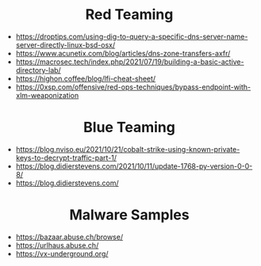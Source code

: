 <center><h1>Red Teaming</h1></center>

- https://droptips.com/using-dig-to-query-a-specific-dns-server-name-server-directly-linux-bsd-osx/
- https://www.acunetix.com/blog/articles/dns-zone-transfers-axfr/
- https://macrosec.tech/index.php/2021/07/19/building-a-basic-active-directory-lab/
- https://highon.coffee/blog/lfi-cheat-sheet/
- https://0xsp.com/offensive/red-ops-techniques/bypass-endpoint-with-xlm-weaponization

<center><h1>Blue Teaming</h1></center>

- https://blog.nviso.eu/2021/10/21/cobalt-strike-using-known-private-keys-to-decrypt-traffic-part-1/
- https://blog.didierstevens.com/2021/10/11/update-1768-py-version-0-0-8/
- https://blog.didierstevens.com/

<center><h1>Malware Samples</h1></center>

- https://bazaar.abuse.ch/browse/
- https://urlhaus.abuse.ch/
- https://vx-underground.org/
